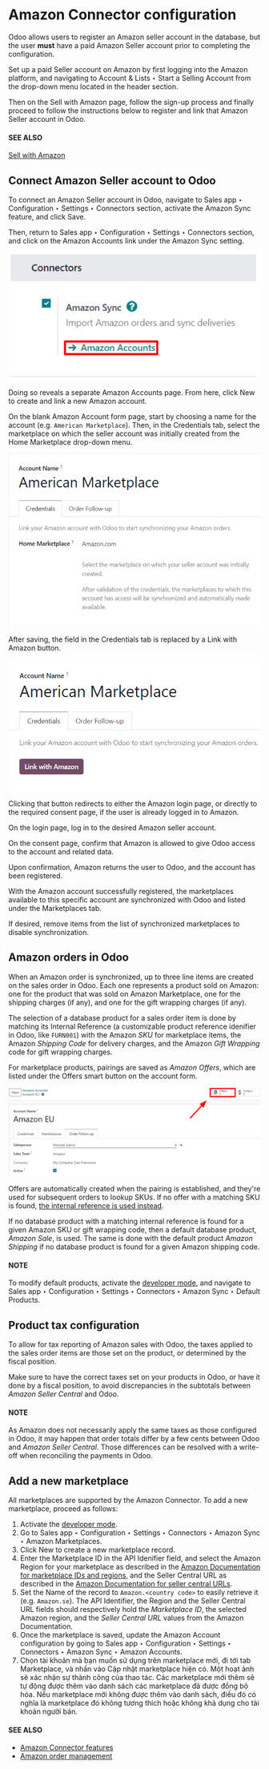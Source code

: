 # Amazon Connector configuration

Odoo allows users to register an Amazon seller account in the database, but the user **must** have
a paid Amazon Seller account prior to completing the configuration.

Set up a paid Seller account on Amazon by first logging into the Amazon platform, and navigating to
Account & Lists ‣ Start a Selling Account from the drop-down menu located in
the header section.

Then on the Sell with Amazon page, follow the sign-up process and finally proceed to
follow the instructions below to register and link that Amazon Seller account in Odoo.

#### SEE ALSO
[Sell with Amazon](https://www.amazon.com/b/?node=12766669011)

## Connect Amazon Seller account to Odoo

<a id="amazon-setup"></a>

To connect an Amazon Seller account in Odoo, navigate to Sales app ‣
Configuration ‣ Settings ‣ Connectors section, activate the Amazon Sync feature,
and click Save.

Then, return to Sales app ‣ Configuration ‣ Settings ‣ Connectors section,
and click on the Amazon Accounts link under the Amazon Sync setting.

![The Amazon Accounts link beneath the Amazon Sync settings in Odoo Sales.](../../../../_images/amazon-accounts-link-setting.png)

Doing so reveals a separate Amazon Accounts page. From here, click New to
create and link a new Amazon account.

On the blank Amazon Account form page, start by choosing a name for the account (e.g.
`American Marketplace`). Then, in the Credentials tab, select the marketplace on which
the seller account was initially created from the Home Marketplace drop-down menu.

![A typical Amazon Account form page in the Odoo Sales application.](../../../../_images/amazon-accounts-form-page.png)

After saving, the field in the Credentials tab is replaced by a Link with
Amazon button.

![A typical Amazon Account form page and Link with Amazon button in Odoo Sales.](../../../../_images/amazon-accounts-form-link-button.png)

Clicking that button redirects to either the Amazon login page, or directly to the required consent
page, if the user is already logged in to Amazon.

On the login page, log in to the desired Amazon seller account.

On the consent page, confirm that Amazon is allowed to give Odoo access to the account and related
data.

Upon confirmation, Amazon returns the user to Odoo, and the account has been registered.

With the Amazon account successfully registered, the marketplaces available to this specific account
are synchronized with Odoo and listed under the Marketplaces tab.

If desired, remove items from the list of synchronized marketplaces to disable synchronization.

## Amazon orders in Odoo

When an Amazon order is synchronized, up to three line items are created on the sales order in Odoo.
Each one represents a product sold on Amazon: one for the product that was sold on Amazon
Marketplace, one for the shipping charges (if any), and one for the gift wrapping charges (if any).

<a id="amazon-matching"></a>

The selection of a database product for a sales order item is done by matching its
Internal Reference (a customizable product reference idenifier in Odoo, like `FURN001`)
with the Amazon *SKU* for marketplace items, the Amazon *Shipping Code* for delivery charges, and
the Amazon *Gift Wrapping* code for gift wrapping charges.

For marketplace products, pairings are saved as *Amazon Offers*, which are listed under the
Offers smart button on the account form.

![The Amazon Offers smart button on the account form in Odoo Sales.](../../../../_images/amazon-offers-button.png)

Offers are automatically created when the pairing is established, and they're used for subsequent
orders to lookup SKUs. If no offer with a matching SKU is found, [the internal reference is
used instead](#amazon-matching).

If no database product with a matching internal reference is found for a given Amazon SKU or gift
wrapping code, then a default database product, *Amazon Sale*, is used. The same is done with the
default product *Amazon Shipping* if no database product is found for a given Amazon shipping code.

#### NOTE
To modify default products, activate the [developer mode](../../../general/developer_mode.md#developer-mode), and navigate to
Sales app ‣ Configuration ‣ Settings ‣ Connectors ‣ Amazon Sync ‣
Default Products.

## Product tax configuration

To allow for tax reporting of Amazon sales with Odoo, the taxes applied to the sales order items are
those set on the product, or determined by the fiscal position.

Make sure to have the correct taxes set on your products in Odoo, or have it done by a fiscal
position, to avoid discrepancies in the subtotals between *Amazon Seller Central* and Odoo.

#### NOTE
As Amazon does not necessarily apply the same taxes as those configured in Odoo, it may happen
that order totals differ by a few cents between Odoo and *Amazon Seller Central*. Those
differences can be resolved with a write-off when reconciling the payments in Odoo.

<a id="amazon-add-new-marketplace"></a>

## Add a new marketplace

All marketplaces are supported by the Amazon Connector. To add a new marketplace, proceed as
follows:

1. Activate the [developer mode](../../../general/developer_mode.md#developer-mode).
2. Go to Sales app ‣ Configuration ‣ Settings ‣ Connectors ‣ Amazon Sync ‣
   Amazon Marketplaces.
3. Click New to create a new marketplace record.
4. Enter the Marketplace ID in the API Idenifier field, and select the Amazon
   Region for your marketplace as described in the [Amazon Documentation for marketplace IDs and
   regions](https://developer-docs.amazon.com/sp-api/docs/marketplace-ids), and the
   Seller Central URL as described in the [Amazon Documentation for seller central URLs](https://developer-docs.amazon.com/sp-api/docs/seller-central-urls).
5. Set the Name of the record to `Amazon.<country code>` to easily retrieve it (e.g.
   `Amazon.se`). The API Identifier, the Region and the Seller
   Central URL fields should respectively hold the *Marketplace ID*, the selected Amazon region,
   and the *Seller Central URL* values from the Amazon Documentation.
6. Once the marketplace is saved, update the Amazon Account configuration by going to
   Sales app ‣ Configuration ‣ Settings ‣ Connectors ‣ Amazon Sync ‣
   Amazon Accounts.
7. Chọn tài khoản mà bạn muốn sử dụng trên marketplace mới, đi tới tab Marketplace, và nhấn vào Cập nhật marketplace hiện có. Một hoạt ảnh sẽ xác nhận sự thành công của thao tác. Các marketplace mới thêm sẽ tự động được thêm vào danh sách các marketplace đã được đồng bộ hóa. Nếu marketplace mới không được thêm vào danh sách, điều đó có nghĩa là marketplace đó không tương thích hoặc không khả dụng cho tài khoản người bán.

#### SEE ALSO
- [Amazon Connector features](features.md)
- [Amazon order management](manage.md)
